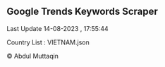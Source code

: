 

## Google Trends Keywords Scraper 
 
Last Update 14-08-2023 , 17:55:44

Country List :
VIETNAM.json



© Abdul Muttaqin 
